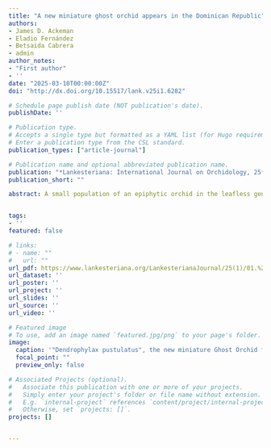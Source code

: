```yaml
---
title: "A new miniature ghost orchid appears in the Dominican Republic"
authors:
- James D. Ackeman
- Eladio Fernández
- Betsaida Cabrera
- admin
author_notes:
- "First author"
- ''
date: "2025-03-10T00:00:00Z"
doi: "http://dx.doi.org/10.15517/lank.v25i1.6282"

# Schedule page publish date (NOT publication's date).
publishDate: ''

# Publication type.
# Accepts a single type but formatted as a YAML list (for Hugo requirements).
# Enter a publication type from the CSL standard.
publication_types: ["article-journal"]

# Publication name and optional abbreviated publication name.
publication: "*Lankesteriana: International Journal on Orchidology, 25*(1), 1-7"
publication_short: ""

abstract: A small population of an epiphytic orchid in the leafless genus Dendrophylax was discovered in the valley of Río Amina, on the northwestern side of the Cordillera Central of the Dominican Republic. The tiny yellow to yellow-green flowers proved to be unique and therefore we describe here the new species as D. pustulatus, for the brown ellipsoid pustules of the inflorescence and ovary, the 90° bend at the transition between the pedicel and ovary, the simple mid lobe of the lip, and a laterally flattened spur not exceeding the length of the ovary. Based on morphology, D. pustulatus appears to be closely allied with D. constanzensis and D. serpentilingua. Dendrophylax now has 16 species, 12 of which are present in Hispaniola and half of those are endemic to the island.


tags:
- ''
featured: false

# links:
# - name: ""
#   url: ""
url_pdf: https://www.lankesteriana.org/LankesterianaJournal/25(1)/01.%20Ackerman%20et%20al%202025.pdf
url_dataset: ''
url_poster: ''
url_project: ''
url_slides: ''
url_source: ''
url_video: ''

# Featured image
# To use, add an image named `featured.jpg/png` to your page's folder. 
image:
  caption: '"Dendrophylax pustulatus", the new miniature Ghost Orchid from the Dominican Republic. Photo by Eladio Fernández.'
  focal_point: ""
  preview_only: false

# Associated Projects (optional).
#   Associate this publication with one or more of your projects.
#   Simply enter your project's folder or file name without extension.
#   E.g. `internal-project` references `content/project/internal-project/index.md`.
#   Otherwise, set `projects: []`.
projects: []


---
```







